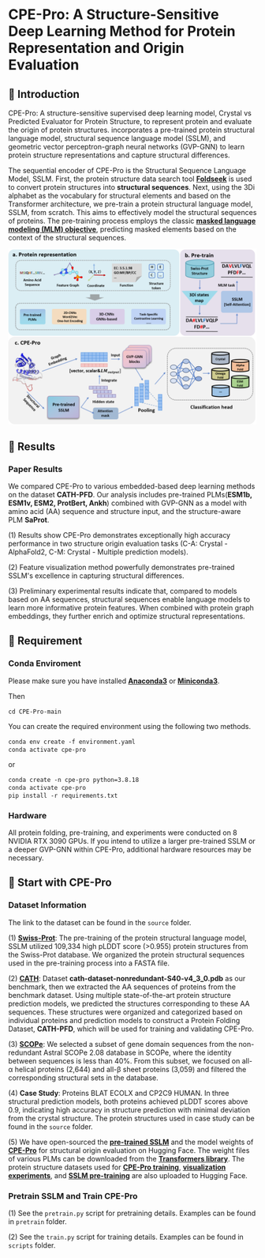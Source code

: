 # CPE-Pro: A Structure-Sensitive Deep Learning Method for Protein Representation and Origin Evaluation

## 🚀 Introduction

CPE-Pro: A structure-sensitive supervised deep learning model, Crystal vs Predicted Evaluator for Protein Structure, to represent protein and evaluate the origin of protein structures. incorporates a pre-trained protein structural language model, structural sequence language model (SSLM), and geometric vector perceptron-graph neural networks (GVP-GNN) to learn protein structure representations and capture structural differences.

The sequential encoder of CPE-Pro is the Structural Sequence Language Model, SSLM. First, the protein structure data search tool **[Foldseek](https://github.com/steineggerlab/foldseek)** is used to convert protein structures into **structural sequences**. Next, using the 3Di alphabet as the vocabulary for structural elements and based on the Transformer architecture, we pre-train a protein structural language model, SSLM, from scratch. This aims to effectively model the structural sequences of proteins. The pre-training process employs the classic **[masked language modeling (MLM) objective](https://arxiv.org/abs/1810.04805)**, predicting masked elements based on the context of the structural sequences.

<img src="img/framework.png" alt="Logo">

## 📑 Results

### Paper Results

We compared CPE-Pro to various embedded-based deep learning methods on the dataset **CATH-PFD**. Our analysis includes pre-trained PLMs(**ESM1b, ESM1v, ESM2, ProtBert, Ankh**) combined with GVP-GNN as a model with amino acid (AA) sequence and structure input, and the structure-aware PLM **SaProt**.

(1) Results show CPE-Pro demonstrates exceptionally high accuracy performance in two structure origin evaluation tasks (C-A: Crystal - AlphaFold2, C-M: Crystal - Multiple prediction models).

(2) Feature visualization method powerfully demonstrates pre-trained SSLM's excellence in capturing structural differences.

(3) Preliminary experimental results indicate that, compared to models based on AA sequences, structural sequences enable language models to learn more informative protein features. When combined with protein graph embeddings, they further enrich and optimize structural representations.

## 🛫 Requirement

### Conda Enviroment

Please make sure you have installed **[Anaconda3](https://www.anaconda.com/download)** or **[Miniconda3](https://docs.conda.io/projects/miniconda/en/latest/)**.

Then
```
cd CPE-Pro-main
```
You can create the required environment using the following two methods.
```
conda env create -f environment.yaml
conda activate cpe-pro
```
or
```
conda create -n cpe-pro python=3.8.18
conda activate cpe-pro
pip install -r requirements.txt
```

### Hardware

All protein folding, pre-training, and experiments were conducted on 8 NVIDIA RTX 3090 GPUs. If you intend to utilize a larger pre-trained SSLM or a deeper GVP-GNN within CPE-Pro, additional hardware resources may be necessary.

## 🧬 Start with CPE-Pro

### Dataset Information

The link to the dataset can be found in the `source` folder.

(1) **[Swiss-Prot](https://ftp.ebi.ac.uk/pub/databases/alphafold/latest/swissprot_pdb_v4.tar)**: The pre-training of the protein structural language model, SSLM utilized 109,334 high pLDDT score (>0.955) protein structures from the Swiss-Prot database. We organized the protein structural sequences used in the pre-training process into a FASTA file.

(2) **[CATH](http://download.cathdb.info/cath/releases/all-releases/v4_3_0/non-redundant-data-sets/)**: Dataset **cath-dataset-nonredundant-S40-v4_3_0.pdb** as our benchmark, then we extracted the AA sequences of proteins from the benchmark dataset. Using multiple state-of-the-art protein structure prediction models, we predicted the structures corresponding to these AA sequences. These structures were organized and categorized based on individual proteins and prediction models to construct a Protein Folding Dataset, **CATH-PFD**, which will be used for training and validating CPE-Pro.  

(3) **[SCOPe](https://scop.berkeley.edu/)**: We selected a subset of gene domain sequences from the non-redundant Astral SCOPe 2.08 database in SCOPe, where the identity between sequences is less than 40%. From this subset, we focused on all-α helical proteins (2,644) and all-β sheet proteins (3,059) and filtered the corresponding structural sets in the database.

(4) **Case Study**: Proteins BLAT ECOLX and CP2C9 HUMAN. In three structural prediction models, both proteins achieved pLDDT scores above 0.9, indicating high accuracy in structure prediction with minimal deviation from the crystal structure. The protein structures used in case study can be found in the `source` folder.

(5) We have open-sourced the **[pre-trained SSLM](https://huggingface.co/gwenrui/Pretrained_SSLM/tree/main)** and the model weights of **[CPE-Pro](https://huggingface.co/gwenrui/CPE-Pro_29M/tree/main)** for structural origin evaluation on Hugging Face. The weight files of various PLMs can be downloaded from the **[Transformers library](https://huggingface.co/models)**. The protein structure datasets used for **[CPE-Pro training](https://huggingface.co/datasets/gwenrui/CATH-PFD/tree/main)**, **[visualization experiments](https://huggingface.co/datasets/gwenrui/SCOPE-2.08-filter/tree/main)**, and **[SSLM pre-training](https://huggingface.co/datasets/gwenrui/Swiss-Prot_filter_by_pLDDT/tree/main)** are also uploaded to Hugging Face.

### Pretrain SSLM and Train CPE-Pro

(1) See the `pretrain.py` script for pretraining details. Examples can be found in `pretrain` folder.

(2) See the `train.py` script for training details. Examples can be found in `scripts` folder.

